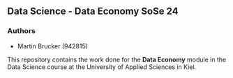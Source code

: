 ## Data Science - Data Economy SoSe 24

### Authors
- Martin Brucker (942815)

This repository contains the work done for the **Data Economy** module in the Data Science course at the University of Applied Sciences in Kiel.